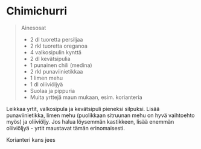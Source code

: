 # Chimichurri

> Ainesosat
> - 2 dl tuoretta persiljaa
> - 2 rkl tuoretta oreganoa
> - 4 valkosipulin kynttä
> - 2 dl kevätsipulia
> - 1 punainen chili (medina)
> - 2 rkl punaviinietikkaa
> - 1 limen mehu
> - 1 dl oliiviöljyä
> - Suolaa ja pippuria
> - Muita yrttejä maun mukaan, esim. korianteria

Leikkaa yrtit, valkosipula ja kevätsipuli pieneksi silpuksi. Lisää punaviinietikka, limen mehu (puolikkaan sitruunan mehu on hyvä vaihtoehto myös) ja oliiviöljy. Jos halua löysemmän kastikkeen, lisää enemmän oliiviöljyä - yrtit maustavat tämän erinomaisesti.

Korianteri kans jees